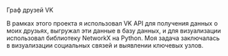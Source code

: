 Граф друзей VK

В рамках этого проекта я использовал VK API для получения данных о моих друзьях, выгружал эти данные в базу данных, и  для визуализации использовал библиотеку NetworkX на Python. Моя задача заключалась в визуализации социальных связей и выявлении ключевых узлов.
